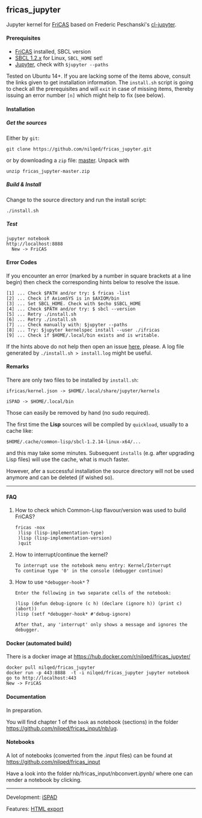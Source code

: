 ## fricas_jupyter

Jupyter kernel for [FriCAS](http://fricas.sourceforge.net/) based on
Frederic Peschanski's [cl-jupyter](https://github.com/fredokun/cl-jupyter).


#### Prerequisites

* [FriCAS](http://fricas.sourceforge.net/) installed, SBCL version 
* [SBCL 1.2.x](http://www.sbcl.org/) for Linux, `SBCL_HOME` set!
* [Jupyter](https://jupyter.org/), check with `$jupyter --paths`

Tested on Ubuntu 14+. If you are lacking some of the items above, consult the
links given to get installation information. The `install.sh` script
is going to check all the prerequisites and will `exit` in case of missing items,
thereby issuing an error number `[n]` which might help to fix (see below).

#### Installation

##### Get the sources

Either by `git`: 

    git clone https://github.com/nilqed/fricas_jupyter.git
 
or by downloading a `zip` file: 
[master](https://github.com/nilqed/fricas_jupyter/archive/master.zip).
Unpack with

    unzip fricas_jupyter-master.zip
    
    
##### Build & Install 

Change to the source directory and run the install script:

    ./install.sh
    

    
##### Test

    jupyter notebook 
    http://localhost:8888
      New -> FriCAS
      


#### Error Codes
If you encounter an error (marked by a number in square brackets at a line begin)
then check the corresponding hints below to resolve the issue.
                 
    [1] ... Check $PATH and/or try: $ fricas -list
    [2] ... Check if AxiomSYS is in $AXIOM/bin       
    [3] ... Set SBCL_HOME. Check with $echo $SBCL_HOME
    [4] ... Check $PATH and/or try: $ sbcl --version
    [5] ... Retry ./install.sh
    [6] ... Retry ./install.sh
    [7] ... Check manually with: $jupyter --paths
    [8] ... Try: $jupyter kernelspec install --user ./ifricas 
    [9] ... Check if $HOME/.local/bin exists and is writable.

    
If the hints above do not help then open an issue
[here](https://github.com/nilqed/fricas_jupyter/issues), please. 
A log file generated by `./install.sh > install.log` might be useful.


#### Remarks

There are only two files to be installed by `install.sh`:

    ifricas/kernel.json -> $HOME/.local/share/jupyter/kernels
    
    iSPAD -> $HOME/.local/bin
    
Those can easily be removed by hand (no sudo required). 

The first time the **Lisp** sources will be compiled by `quickload`, usually to
a cache like:

    $HOME/.cache/common-lisp/sbcl-1.2.14-linux-x64/...
   

and this may take some minutes. 
Subsequent `installs` (e.g. after upgrading Lisp files) will use the cache, what is
much faster. 

However, afer a successful installation the source directory will not be used anymore 
and can be deleted (if wished so).

---
#### FAQ

1. How to check which Common-Lisp flavour/version was used to build FriCAS?
    ```
    fricas -nox 
     )lisp (lisp-implementation-type)
     )lisp (lisp-implementation-version)
     )quit
    ```
    
2. How to interrupt/continue the kernel?
    ```
    To interrupt use the notebook menu entry: Kernel/Interrupt
    To continue type '0' in the console (debugger continue)
    ```

3. How to use `*debugger-hook*` ?
    ```
    Enter the following in two separate cells of the notebook:
    
    )lisp (defun debug-ignore (c h) (declare (ignore h)) (print c) (abort))
    )lisp (setf *debugger-hook* #'debug-ignore)
    
    After that, any 'interrupt' only shows a message and ignores the debugger.
    ```

#### Docker (automated build)
There is a docker image at https://hub.docker.com/r/nilqed/fricas_jupyter/


    docker pull nilqed/fricas_jupyter
    docker run -p 443:8888  -t -i nilqed/fricas_jupyter jupyter notebook
    go to http://localhost:443
    New -> FriCAS


#### Documentation
In preparation.

You will find chapter 1 of the `book` as notebook (sections) in the folder
https://github.com/nilqed/fricas_input/nb/ug. 


#### Notebooks 
A lot of notebooks (converted from the .input files) can be found at
https://github.com/nilqed/fricas_input

Have a look into the folder nb/fricas_input/nbconvert.ipynb/ where one
can render a notebook by clicking.


---
Development: [iSPAD](https://bitbucket.org/kfp/ispad) 

Features: [HTML export](http://kfp.bitbucket.org/tmp/version-0-9-2.html)
